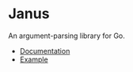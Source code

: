 # Janus

An argument-parsing library for Go.

* [Documentation](http://www.dmulholl.com/docs/janus/master/)
* [Example](https://github.com/dmulholl/janus-go/blob/master/example/main.go)
